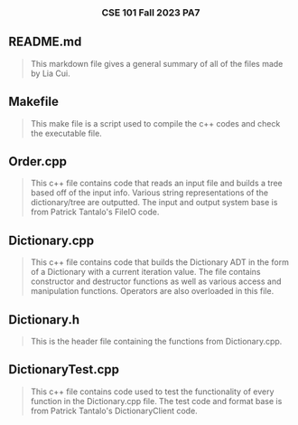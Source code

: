 <h3 align="center">CSE 101 Fall 2023 PA7</h3>

## README.md
> This markdown file gives a general summary of all of the files made by Lia Cui.

## Makefile
> This make file is a script used to compile the c++ codes and check the executable file.

## Order.cpp
> This c++ file contains code that reads an input file and builds a tree based off of the input info. Various string representations of the dictionary/tree are outputted. The input and output system base is from Patrick Tantalo's FileIO code.

## Dictionary.cpp
> This c++ file contains code that builds the Dictionary ADT in the form of a Dictionary with a current iteration value. The file contains constructor and destructor functions as well as various access and manipulation functions. Operators are also overloaded in this file.

## Dictionary.h
> This is the header file containing the functions from Dictionary.cpp.

## DictionaryTest.cpp
> This c++ file contains code used to test the functionality of every function in the Dictionary.cpp file. The test code and format base is from Patrick Tantalo's DictionaryClient code.

